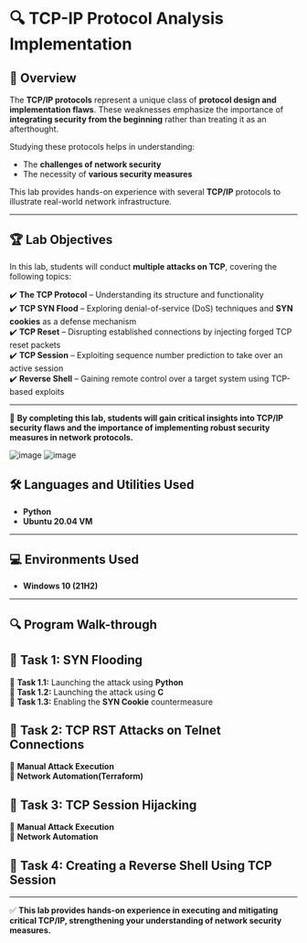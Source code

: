 # 🔍 TCP-IP Protocol Analysis Implementation  

## 📌 Overview  
The **TCP/IP protocols** represent a unique class of **protocol design and implementation flaws**. These weaknesses emphasize the importance of **integrating security from the beginning** rather than treating it as an afterthought.  

Studying these protocols helps in understanding:  
- The **challenges of network security**  
- The necessity of **various security measures**  

This lab provides hands-on experience with several **TCP/IP** protocols to illustrate real-world network infrastructure.  

---

## 🏆 Lab Objectives  
In this lab, students will conduct **multiple attacks on TCP**, covering the following topics:  

✔️ **The TCP Protocol** – Understanding its structure and functionality  
✔️ **TCP SYN Flood** – Exploring denial-of-service (DoS) techniques and **SYN cookies** as a defense mechanism  
✔️ **TCP Reset** – Disrupting established connections by injecting forged TCP reset packets  
✔️ **TCP Session** – Exploiting sequence number prediction to take over an active session  
✔️ **Reverse Shell** – Gaining remote control over a target system using TCP-based exploits  


---

🚀 **By completing this lab, students will gain critical insights into TCP/IP security flaws and the importance of implementing robust security measures in network protocols.**  


![image](https://github.com/user-attachments/assets/02fc8ae7-05e9-4627-a0c2-b636bd0efe2b)   ![image](https://github.com/user-attachments/assets/99277ba8-5171-4955-8867-6935e4187dc2)


## 🛠️ Languages and Utilities Used  
- **Python**  
- **Ubuntu 20.04 VM**  

---

## 💻 Environments Used  
- **Windows 10 (21H2)**  

---

## 🔍 Program Walk-through  

## 🚀 Task 1: SYN Flooding 
🔹 **Task 1.1:** Launching the attack using **Python**  
🔹 **Task 1.2:** Launching the attack using **C**  
🔹 **Task 1.3:** Enabling the **SYN Cookie** countermeasure  

## 🚀 Task 2: TCP RST Attacks on Telnet Connections  
🔹 **Manual Attack Execution**  
🔹 **Network Automation(Terraform)**  

## 🚀 Task 3: TCP Session Hijacking  
🔹 **Manual Attack Execution**  
🔹 **Network Automation**  

## 🚀 Task 4: Creating a Reverse Shell Using TCP Session 

---

✅ **This lab provides hands-on experience in executing and mitigating critical TCP/IP, strengthening your understanding of network security measures.**  

